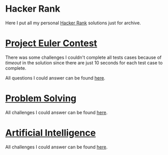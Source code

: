 # Hacker Rank

Here I put all my personal [Hacker Rank](https://www.hackerrank.com/) solutions just for archive.

# [Project Euler Contest](https://www.hackerrank.com/contests/projecteuler/challenges)

There was some challenges I couldn't complete all tests cases because of *timeout* in the solution since there are just 10 seconds for each test case to complete.

All questions I could answer can be found [here](ProjectEuler).

# [Problem Solving](https://www.hackerrank.com/domains/algorithms?badge_type=problem-solving)

All challenges I could answer can be found [here](ProblemSolving).

# [Artificial Intelligence](https://www.hackerrank.com/domains/ai)

All challenges I could answer can be found [here](ArtificialIntelligence).
